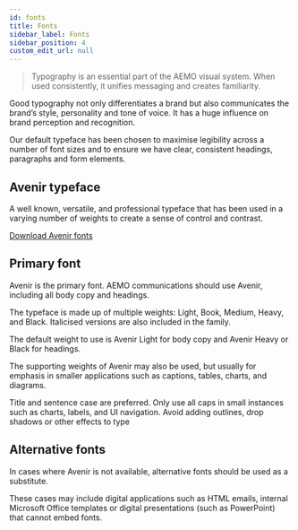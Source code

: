 ```yaml
---
id: fonts
title: Fonts
sidebar_label: Fonts
sidebar_position: 4
custom_edit_url: null
---
```

>Typography is an essential part of the AEMO visual system. When used consistently, it unifies messaging and creates familiarity.

Good typography not only differentiates a brand but also communicates the brand’s style, personality and tone of voice. It has a huge influence on brand perception and recognition. 
     
Our default typeface has been chosen to maximise legibility across a number of font sizes and to ensure we have clear, consistent headings, paragraphs and form elements.


## Avenir typeface
A well known, versatile, and professional typeface that has been used in a varying number of weights to create a sense of control and contrast.

[Download Avenir fonts](/avenir-font-pack.zip)


## Primary font

Avenir is the primary font. AEMO communications should use Avenir, including all body copy and headings.

The typeface is made up of multiple weights: Light, Book, Medium, Heavy, and Black. Italicised versions are also included in the family.

The default weight to use is Avenir Light for body copy and Avenir Heavy or Black for headings.

The supporting weights of Avenir may also be used, but usually for emphasis in smaller applications such as captions, tables, charts, and diagrams.

Title and sentence case are preferred. Only use all caps in small instances such as charts, labels, and UI navigation. Avoid adding outlines, drop shadows or other effects to type

## Alternative fonts

In cases where Avenir is not available, alternative fonts should be used as a substitute.

These cases may include digital applications such as HTML emails, internal Microsoft Office templates or digital presentations (such as PowerPoint) that cannot embed fonts.